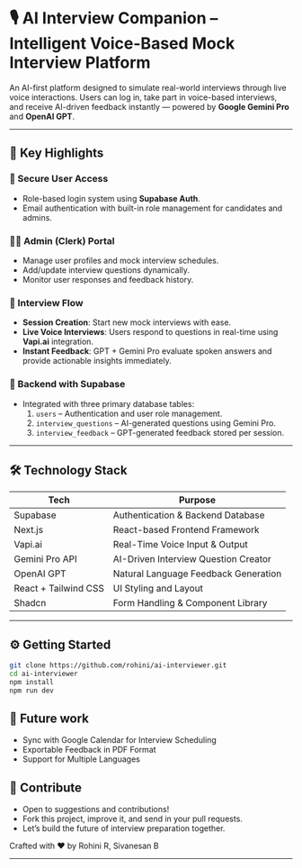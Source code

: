 # 🎙️ AI Interview Companion – Intelligent Voice-Based Mock Interview Platform

An AI-first platform designed to simulate real-world interviews through live voice interactions. Users can log in, take part in voice-based interviews, and receive AI-driven feedback instantly — powered by **Google Gemini Pro** and **OpenAI GPT**.

---

## 🌟 Key Highlights

### 🔐 Secure User Access
- Role-based login system using **Supabase Auth**.
- Email authentication with built-in role management for candidates and admins.

### 🧑‍💼 Admin (Clerk) Portal
- Manage user profiles and mock interview schedules.
- Add/update interview questions dynamically.
- Monitor user responses and feedback history.

### 🧪 Interview Flow
- **Session Creation**: Start new mock interviews with ease.
- **Live Voice Interviews**: Users respond to questions in real-time using **Vapi.ai** integration.
- **Instant Feedback**: GPT + Gemini Pro evaluate spoken answers and provide actionable insights immediately.

### 🧾 Backend with Supabase
- Integrated with three primary database tables:
  1. `users` – Authentication and user role management.
  2. `interview_questions` – AI-generated questions using Gemini Pro.
  3. `interview_feedback` – GPT-generated feedback stored per session.

---
## 🛠️ Technology Stack

| Tech           | Purpose                              |
|----------------|--------------------------------------|
| Supabase       | Authentication & Backend Database    |
| Next.js        | React-based Frontend Framework       |
| Vapi.ai        | Real-Time Voice Input & Output       |
| Gemini Pro API | AI-Driven Interview Question Creator |
| OpenAI GPT     | Natural Language Feedback Generation |
| React + Tailwind CSS | UI Styling and Layout         |
| Shadcn         | Form Handling & Component Library    |

---

## ⚙️ Getting Started

```bash
git clone https://github.com/rohini/ai-interviewer.git
cd ai-interviewer
npm install
npm run dev
```

## 🚀 Future work

- Sync with Google Calendar for Interview Scheduling
- Exportable Feedback in PDF Format
- Support for Multiple Languages

## 🤝 Contribute
- Open to suggestions and contributions!
- Fork this project, improve it, and send in your pull requests.
- Let’s build the future of interview preparation together.

Crafted with ❤️ by Rohini R, Sivanesan B 

---


